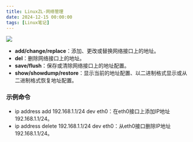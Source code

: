 ```yaml
---
title: LinuxZL-网络管理
date: 2024-12-15 00:00:00
tags: [Linux笔记]
---
```


![](https://cdn.nlark.com/yuque/0/2024/png/39116304/1718256013972-17ffc2bf-d749-4291-9855-2cb7352437a0.png)

+ **add/change/replace**：添加、更改或替换网络接口上的地址。
+ **del**：删除网络接口上的地址。
+ **save/flush**：保存或清除网络接口上的地址配置。
+ **show/showdump/restore**：显示当前的地址配置、以二进制格式显示或从二进制格式恢复地址配置。

### 示例命令

+ ip address add 192.168.1.1/24 dev eth0：在eth0接口上添加IP地址192.168.1.1/24。
+ ip address delete 192.168.1.1/24 dev eth0：从eth0接口删除IP地址192.168.1.1/24。
